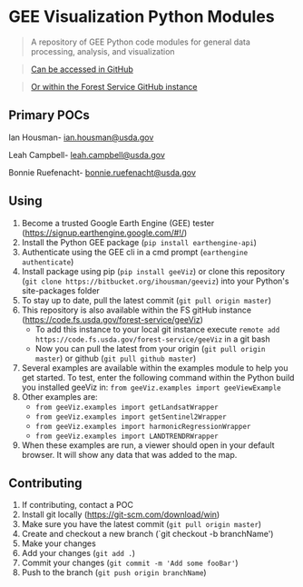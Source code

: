 # GEE Visualization Python Modules
> A repository of GEE Python code modules for general data processing, analysis, and visualization

> [Can be accessed in GitHub](https://github.com/rcr-usfs/geeViz)

> [Or within the Forest Service GitHub instance](https://code.fs.usda.gov/forest-service/geeViz)

## Primary POCs

Ian Housman- ian.housman@usda.gov

Leah Campbell- leah.campbell@usda.gov

Bonnie Ruefenacht- bonnie.ruefenacht@usda.gov

## Using
1. Become a trusted Google Earth Engine (GEE) tester (<https://signup.earthengine.google.com/#!/>)
2. Install the Python GEE package (`pip install earthengine-api`)
3. Authenticate using the GEE cli in a cmd prompt (`earthengine authenticate`)
4. Install package using pip (`pip install geeViz`) or clone this repository (`git clone https://bitbucket.org/ihousman/geeviz`) into your Python's site-packages folder
5. To stay up to date, pull the latest commit (`git pull origin master`)
6. This repository is also available within the FS gitHub instance (<https://code.fs.usda.gov/forest-service/geeViz>)
   * To add this instance to your local git instance execute `remote add https://code.fs.usda.gov/forest-service/geeViz` in a git bash
   * Now you can pull the latest from your origin (`git pull origin master`) or github (`git pull github master`)
7. Several examples are available within the examples module to help you get started. To test, enter the following command within the Python build you installed geeViz in: `from geeViz.examples import geeViewExample`
8. Other examples are:
	*  `from geeViz.examples import getLandsatWrapper`
	*  `from geeViz.examples import getSentinel2Wrapper`
	*  `from geeViz.examples import harmonicRegressionWrapper`
	*  `from geeViz.examples import LANDTRENDRWrapper`
9. When these examples are run, a viewer should open in your default browser.  It will show any data that was added to the map.


## Contributing
1. If contributing, contact a POC
2. Install git locally (<https://git-scm.com/download/win>)
3. Make sure you have the latest commit (`git pull origin master`)
4. Create and checkout a new branch (`git checkout -b branchName')
5. Make your changes
6. Add your changes (`git add .`)
7. Commit your changes (`git commit -m 'Add some fooBar'`)
8. Push to the branch (`git push origin branchName`)
